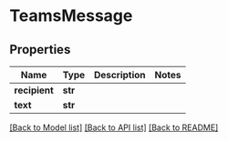 # TeamsMessage


## Properties

Name | Type | Description | Notes
------------ | ------------- | ------------- | -------------
**recipient** | **str** |  | 
**text** | **str** |  | 

[[Back to Model list]](../#documentation-for-models) [[Back to API list]](../#documentation-for-api-endpoints) [[Back to README]](../)


